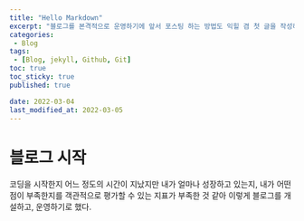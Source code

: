 ```yaml
---
title: "Hello Markdown"
excerpt: "블로그를 본격적으로 운영하기에 앞서 포스팅 하는 방법도 익힐 겸 첫 글을 작성하게 되었다. "
categories:
 - Blog
tags:
 - [Blog, jekyll, Github, Git] 
toc: true
toc_sticky: true
published: true

date: 2022-03-04
last_modified_at: 2022-03-05
---
```

# 블로그 시작
코딩을 시작한지 어느 정도의 시간이 지났지만 내가 얼마나 성장하고 있는지, 내가 어떤 점이 부족한지를 객관적으로 평가할 수 있는 지표가 부족한 것 같아 이렇게 블로그를 개설하고, 운영하기로 했다. 




